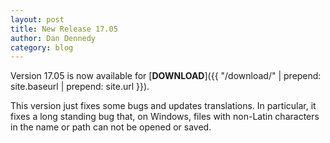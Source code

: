 ```yaml
---
layout: post
title: New Release 17.05
author: Dan Dennedy
category: blog
---
```

Version 17.05 is now available for [**DOWNLOAD**]({{ "/download/" | prepend: site.baseurl | prepend: site.url }}).

This version just fixes some bugs and updates translations. In particular, it
fixes a long standing bug that, on Windows, files with non-Latin characters in
the name or path can not be opened or saved.

